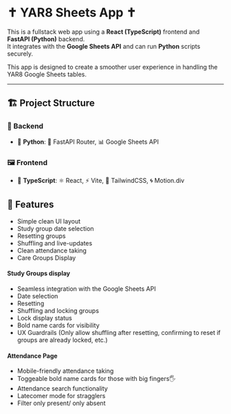 # ✝️ YAR8 Sheets App ✝️

This is a fullstack web app using a **React (TypeScript)** frontend and **FastAPI (Python)** backend.  
It integrates with the **Google Sheets API** and can run **Python** scripts securely.

This app is designed to create a smoother user experience in handling the YAR8 Google Sheets tables.

---

## 🏗 Project Structure

### 🧩 Backend
- 🐍 **Python**: 🏃 FastAPI Router, 📊 Google Sheets API

### 🖼️ Frontend
- 🎨 **TypeScript**: ⚛️ React, ⚡ Vite, 💨 TailwindCSS, 🌀 Motion.div

## 🧰 Features
- Simple clean UI layout
- Study group date selection
- Resetting groups
- Shuffling and live-updates
- Clean attendance taking
- Care Groups Display

 
#### Study Groups display
- Seamless integration with the Google Sheets API
- Date selection
- Resetting
- Shuffling and locking groups
- Lock display status
- Bold name cards for visibility
- UX Guardrails (Only allow shuffling after resetting, confirming to reset if groups are already locked, etc.)

#### Attendance Page
- Mobile-friendly attendance taking
- Toggeable bold name cards for those with big fingers🖐️ 
- Attendance search functionality 
- Latecomer mode for stragglers
- Filter only present/ only absent